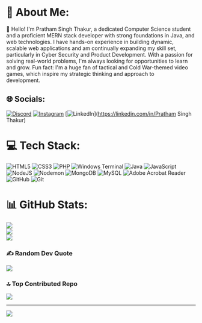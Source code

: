 # 💫 About Me:
👋 Hello! I'm Pratham Singh Thakur, a dedicated Computer Science student and a proficient MERN stack developer with strong foundations in Java, and web technologies. I have hands-on experience in building dynamic, scalable web applications and am continually expanding my skill set, particularly in Cyber Security and Product Development. With a passion for solving real-world problems, I'm always looking for opportunities to learn and grow. Fun fact: I'm a huge fan of tactical and Cold War-themed video games, which inspire my strategic thinking and approach to<br> development.


## 🌐 Socials:
[![Discord](https://img.shields.io/badge/Discord-%237289DA.svg?logo=discord&logoColor=white)](https://discord.gg/5895) [![Instagram](https://img.shields.io/badge/Instagram-%23E4405F.svg?logo=Instagram&logoColor=white)](https://instagram.com/pratham_singh_98) [![LinkedIn](https://img.shields.io/badge/LinkedIn-%230077B5.svg?logo=linkedin&logoColor=white)](https://linkedin.com/in/Pratham Singh Thakur) 

# 💻 Tech Stack:
![HTML5](https://img.shields.io/badge/html5-%23E34F26.svg?style=for-the-badge&logo=html5&logoColor=white) ![CSS3](https://img.shields.io/badge/css3-%231572B6.svg?style=for-the-badge&logo=css3&logoColor=white) ![PHP](https://img.shields.io/badge/php-%23777BB4.svg?style=for-the-badge&logo=php&logoColor=white) ![Windows Terminal](https://img.shields.io/badge/Windows%20Terminal-%234D4D4D.svg?style=for-the-badge&logo=windows-terminal&logoColor=white) ![Java](https://img.shields.io/badge/java-%23ED8B00.svg?style=for-the-badge&logo=openjdk&logoColor=white) ![JavaScript](https://img.shields.io/badge/javascript-%23323330.svg?style=for-the-badge&logo=javascript&logoColor=%23F7DF1E) ![NodeJS](https://img.shields.io/badge/node.js-6DA55F?style=for-the-badge&logo=node.js&logoColor=white) ![Nodemon](https://img.shields.io/badge/NODEMON-%23323330.svg?style=for-the-badge&logo=nodemon&logoColor=%BBDEAD) ![MongoDB](https://img.shields.io/badge/MongoDB-%234ea94b.svg?style=for-the-badge&logo=mongodb&logoColor=white) ![MySQL](https://img.shields.io/badge/mysql-4479A1.svg?style=for-the-badge&logo=mysql&logoColor=white) ![Adobe Acrobat Reader](https://img.shields.io/badge/Adobe%20Acrobat%20Reader-EC1C24.svg?style=for-the-badge&logo=Adobe%20Acrobat%20Reader&logoColor=white) ![GitHub](https://img.shields.io/badge/github-%23121011.svg?style=for-the-badge&logo=github&logoColor=white) ![Git](https://img.shields.io/badge/git-%23F05033.svg?style=for-the-badge&logo=git&logoColor=white)
# 📊 GitHub Stats:
![](https://github-readme-stats.vercel.app/api?username=prathamsingh2831&theme=dark&hide_border=false&include_all_commits=true&count_private=false)<br/>
![](https://github-readme-streak-stats.herokuapp.com/?user=prathamsingh2831&theme=dark&hide_border=false)<br/>
![](https://github-readme-stats.vercel.app/api/top-langs/?username=prathamsingh2831&theme=dark&hide_border=false&include_all_commits=true&count_private=false&layout=compact)

### ✍️ Random Dev Quote
![](https://quotes-github-readme.vercel.app/api?type=horizontal&theme=radical)

### 🔝 Top Contributed Repo
![](https://github-contributor-stats.vercel.app/api?username=prathamsingh2831&limit=5&theme=dark&combine_all_yearly_contributions=true)

---
[![](https://visitcount.itsvg.in/api?id=prathamsingh2831&icon=0&color=0)](https://visitcount.itsvg.in)

<!-- Proudly created with GPRM ( https://gprm.itsvg.in ) -->
